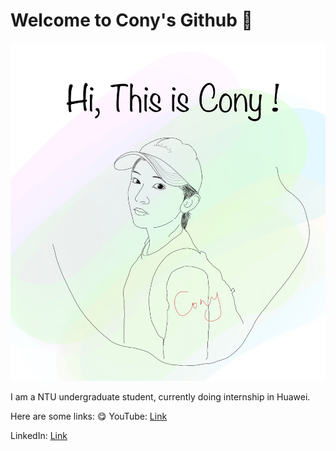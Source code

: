 # Welcome to Cony's Github 🐰
![cony](conyDraw.png)

I am a NTU undergraduate student, currently doing internship in Huawei.

Here are some links: 😋
YouTube: [Link](https://www.youtube.com/channel/UCA1Oqk7IokwKQm_NQsIHngg?view_as=subscriber)

LinkedIn: [Link](https://www.linkedin.com/in/yubeicony)